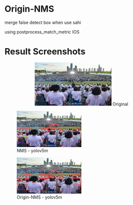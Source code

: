 # Origin-NMS
merge false detect box when use sahi

using postprocess_match_metric IOS

# Result Screenshots
<div align="center">
  <img src="https://github.com/KangHongJun/Origin-NMS/blob/main/Images/Original.jpg", width="50%",style=" display:block;">
  Original
</div>

<p float="center">
  <figure><img src="https://github.com/KangHongJun/Origin-NMS/blob/main/Images/NMS_yolov5m.png", width="50%"><figcaption>NMS - yolov5m</figcaption></figure>
</p>
<p float="center">
  <figure><img src="https://github.com/KangHongJun/Origin-NMS/blob/main/Images/Origin_NMS_yolov5m.png", width="50%"><figcaption>Origin-NMS - yolov5m</figcaption></figure>
</p>






 
